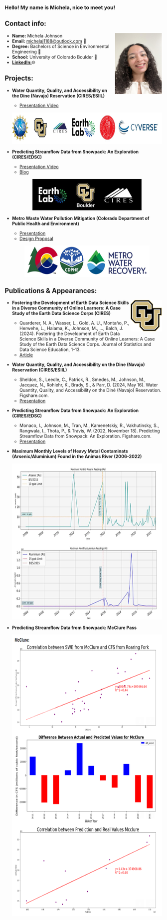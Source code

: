 ### Hello! My name is Michela, nice to meet you! 





## Contact info:
<img src="headshot.jpg" width="150" height= "195" img align="right"/>

- **Name:** Michela Johnson
- **Email:** michelaj1188@outlook.com 📩
- **Degree:** Bachelors of Science in Environmental Engineering 🍃
- **School:** University of Colorado Boulder 🐃
- [**LinkedIn:**](linkedin.com/in/michela-johnson-363545217)🌐



## Projects:
- **Water Quantity, Quality, and Accessibility on the Dine (Navajo) Reservation (CIRES/ESIIL)**
    - [Presentation Video](https://www.youtube.com/watch?v=I8ltH6REyzo)

   <p align="center">
      <img src="LogoESIIL.JPG" 
        Height = "100" Width = "600" />

- **Predicting Streamflow Data from Snowpack: An Exploration (CIRES/EDSC)**
    - [Presentation Video](https://www.youtube.com/watch?v=w3hB6zGFr-Q&ab_channel=EarthLabCUBoulder) 
    - [Blog](https://earthlab.colorado.edu/blog/predicting-streamflow-data-snowpack-exploration)

   <p align="center">
      <img src="EarthLab.JPG" 
        Height = "100" Width = "350" />
          
- **Metro Waste Water Pollution Mitigation (Colorado Department of Public Health and Environment)**
     - [Presentation](https://drive.google.com/file/d/1aSRuz1rF5L0bGvu2tux_wTd0l6bRyhEj/view?usp=sharing)
     - [Design Proposal](https://drive.google.com/file/d/1G-6rgwWbJJHqQt3QZHuGDj1wC-FZci6y/view)

     <p align="center">
       <img src="LogoMWW.JPG" 
        Height = "100" Width = "400" />







## Publications & Appearances:
 <img src="CULogo.jpg" 
        Height = "100" Width = "100" img align="right"/>

- **Fostering the Development of Earth Data Science Skills in a Diverse Community of Online Learners: A Case Study of the Earth Data Science Corps (CIRES)**
    - Quarderer, N. A., Wasser, L., Gold, A. U., Montaño, P., Herwehe, L., Halama, K., Johnson, M., ..., Balch, J. (2024). Fostering the Development of Earth Data Science Skills in a Diverse Community of Online Learners: A Case Study of the Earth Data Science Corps. Journal of Statistics and Data Science Education, 1–13.
    - [Article](https://www.tandfonline.com/doi/full/10.1080/26939169.2024.2362886)

- **Water Quantity, Quality, and Accessibility on the Dine (Navajo) Reservation (CIRES/ESIIL)**
    - Sheldon, S., Leedle, C., Patrick, R., Smedes, M., Johnson, M., Jacquez, N., Rohlehr, K., Brady, S., & Parr, D. (2024, May 16). Water Quantity, Quality, and Accessibility on the Diné (Navajo) Reservation. Figshare.com.
    - [Presentation](https://doi.org/10.6084/m9.figshare.25843900.v1)
    
- **Predicting Streamflow Data from Snowpack: An Exploration (CIRES/EDSC)**
    - Monaco, I., Johnson, M., Tran, M., Kamenetskiy, R., Vakhutinsky, S., Rangwala, I., Thota, P., & Travis, W. (2022, November 18). Predicting Streamflow Data from Snowpack: An Exploration. Figshare.com.
    - [Presentation]( https://doi.org/10.6084/m9.figshare.21583491.v2 )

- **Maximum Monthly Levels of Heavy Metal Contaminats (Arsenic/Aluminium) Found in the Animas River (2006-2022)**
    <p align="center">
       <img src="TheGraphs.JPG" 
        Height = "500" Width = "700" />
- **Predicting Streamflow Data from Snowpack: McClure Pass**
   <p align="center">
       <img src="McClure_plots.PNG" 
        Height = "900" Width = "700" />

